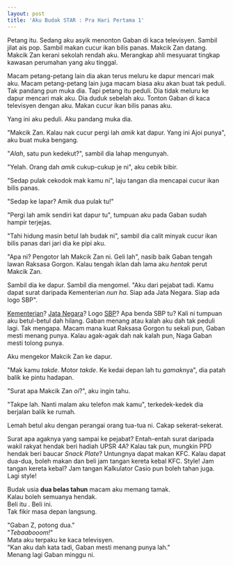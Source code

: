 ```yaml
---
layout: post
title: 'Aku Budak STAR : Pra Hari Pertama 1'
---
```


Petang itu. Sedang aku asyik menonton Gaban di kaca televisyen. Sambil jilat ais pop. Sambil makan cucur ikan bilis panas. Makcik Zan datang. Makcik Zan kerani sekolah rendah aku. Merangkap ahli mesyuarat tingkap kawasan perumahan yang aku tinggal.

Macam petang-petang lain dia akan terus meluru ke dapur mencari mak aku. Macam petang-petang lain juga macam biasa aku akan buat tak peduli. Tak pandang pun muka dia. Tapi petang itu peduli. Dia tidak meluru ke dapur mencari mak aku. Dia duduk sebelah aku. Tonton Gaban di kaca televisyen dengan aku. Makan cucur ikan bilis panas aku.

Yang ini aku peduli. Aku pandang muka dia.

"Makcik Zan. Kalau nak cucur pergi lah *amik* kat dapur. Yang ini Ajoi punya", aku buat muka bengang.

"*Alah*, satu pun kedekut?", sambil dia lahap mengunyah.

"Yelah. Orang dah *amik* cukup-cukup je ni", aku cebik bibir.

"Sedap pulak cekodok mak kamu ni", laju tangan dia mencapai cucur ikan bilis
panas.

"Sedap ke lapar? Amik dua pulak tu!"

"Pergi lah amik sendiri kat dapur tu", tumpuan aku pada Gaban sudah hampir terjejas.

"Tahi hidung masin betul lah budak ni", sambil dia calit minyak cucur ikan bilis panas dari jari dia ke pipi aku.

"Apa ni? Pengotor lah Makcik Zan ni. Geli lah", nasib baik Gaban tengah lawan Raksasa Gorgon. Kalau tengah iklan dah lama aku *hentak* perut Makcik Zan.

Sambil dia ke dapur. Sambil dia mengomel. "Aku dari pejabat tadi. Kamu dapat surat daripada Kementerian *nun ha*. Siap ada Jata Negara. Siap ada logo SBP".
  
[Kementerian](http://www.moe.gov.my/)? [Jata Negara](http://ms.wikipedia.org/wiki/Lambang_negara_Malaysia)? Logo [SBP](http://en.wikipedia.org/wiki/Sekolah_Berasrama_Penuh)? Apa benda SBP tu? Kali ni tumpuan aku betul-betul dah hilang. Gaban menang atau kalah aku dah tak peduli lagi. Tak mengapa. Macam mana kuat Raksasa Gorgon tu sekali pun, Gaban mesti menang punya. Kalau agak-agak dah nak kalah pun, Naga Gaban mesti tolong punya.

Aku mengekor Makcik Zan ke dapur.

"Mak kamu *takde*. Motor *takde*. Ke kedai depan lah tu *gamak*nya", dia patah balik
ke pintu hadapan.

"Surat apa Makcik Zan *oi*?", aku ingin tahu.

"Takpe lah. Nanti malam aku telefon mak kamu", terkedek-kedek dia berjalan
balik ke rumah.

Lemah betul aku dengan perangai orang tua-tua ni. Cakap sekerat-sekerat.
 
Surat apa agaknya yang sampai ke pejabat? Entah-entah surat daripada wakil rakyat hendak beri hadiah UPSR 4A? Kalau tak pun, mungkin PPD hendak beri baucar *Snack Plate*? Untungnya dapat makan KFC. Kalau dapat dua-dua, boleh makan dan beli jam tangan kereta kebal KFC. Style! Jam tangan kereta kebal? Jam tangan Kalkulator Casio pun boleh tahan juga. Lagi style!

Budak usia **dua belas tahun** macam aku memang tamak.  
Kalau boleh semuanya hendak.  
Beli itu . Beli ini.  
Tak fikir masa depan langsung.  

"Gaban Z, potong dua."<br />
"*Tebaabooom!*"<br />
Mata aku terpaku ke kaca televisyen.<br />
"Kan aku dah kata tadi, Gaban mesti menang punya lah."<br />
Menang lagi Gaban minggu ni.<br />
